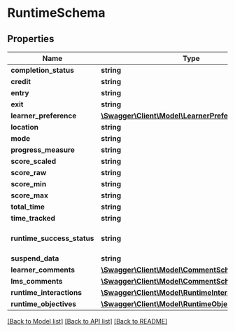 # RuntimeSchema

## Properties
Name | Type | Description | Notes
------------ | ------------- | ------------- | -------------
**completion_status** | **string** |  | [optional] 
**credit** | **string** |  | [optional] 
**entry** | **string** |  | [optional] 
**exit** | **string** |  | [optional] 
**learner_preference** | [**\Swagger\Client\Model\LearnerPreferenceSchema**](LearnerPreferenceSchema.md) |  | [optional] 
**location** | **string** |  | [optional] 
**mode** | **string** |  | [optional] 
**progress_measure** | **string** |  | [optional] 
**score_scaled** | **string** |  | [optional] 
**score_raw** | **string** |  | [optional] 
**score_min** | **string** |  | [optional] 
**score_max** | **string** |  | [optional] 
**total_time** | **string** |  | [optional] 
**time_tracked** | **string** |  | [optional] 
**runtime_success_status** | **string** |  | [optional] [default to 'UNKNOWN']
**suspend_data** | **string** |  | [optional] 
**learner_comments** | [**\Swagger\Client\Model\CommentSchema[]**](CommentSchema.md) |  | [optional] 
**lms_comments** | [**\Swagger\Client\Model\CommentSchema[]**](CommentSchema.md) |  | [optional] 
**runtime_interactions** | [**\Swagger\Client\Model\RuntimeInteractionSchema[]**](RuntimeInteractionSchema.md) |  | [optional] 
**runtime_objectives** | [**\Swagger\Client\Model\RuntimeObjectiveSchema[]**](RuntimeObjectiveSchema.md) |  | [optional] 

[[Back to Model list]](../README.md#documentation-for-models) [[Back to API list]](../README.md#documentation-for-api-endpoints) [[Back to README]](../README.md)


